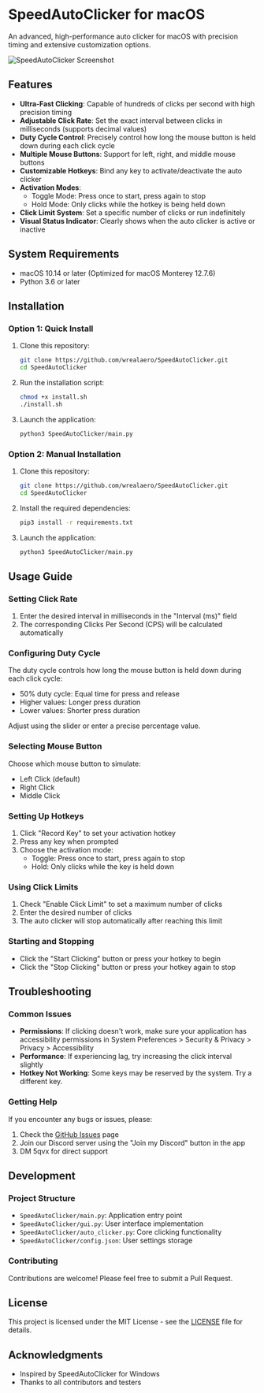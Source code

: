 # SpeedAutoClicker for macOS

An advanced, high-performance auto clicker for macOS with precision timing and extensive customization options.

![SpeedAutoClicker Screenshot](screenshot.png)

## Features

- **Ultra-Fast Clicking**: Capable of hundreds of clicks per second with high precision timing
- **Adjustable Click Rate**: Set the exact interval between clicks in milliseconds (supports decimal values)
- **Duty Cycle Control**: Precisely control how long the mouse button is held down during each click cycle
- **Multiple Mouse Buttons**: Support for left, right, and middle mouse buttons
- **Customizable Hotkeys**: Bind any key to activate/deactivate the auto clicker
- **Activation Modes**:
  - Toggle Mode: Press once to start, press again to stop
  - Hold Mode: Only clicks while the hotkey is being held down
- **Click Limit System**: Set a specific number of clicks or run indefinitely
- **Visual Status Indicator**: Clearly shows when the auto clicker is active or inactive

## System Requirements

- macOS 10.14 or later (Optimized for macOS Monterey 12.7.6)
- Python 3.6 or later

## Installation

### Option 1: Quick Install

1. Clone this repository:
   ```bash
   git clone https://github.com/wrealaero/SpeedAutoClicker.git
   cd SpeedAutoClicker
   ```

2. Run the installation script:
   ```bash
   chmod +x install.sh
   ./install.sh
   ```

3. Launch the application:
   ```bash
   python3 SpeedAutoClicker/main.py
   ```

### Option 2: Manual Installation

1. Clone this repository:
   ```bash
   git clone https://github.com/wrealaero/SpeedAutoClicker.git
   cd SpeedAutoClicker
   ```

2. Install the required dependencies:
   ```bash
   pip3 install -r requirements.txt
   ```

3. Launch the application:
   ```bash
   python3 SpeedAutoClicker/main.py
   ```

## Usage Guide

### Setting Click Rate

1. Enter the desired interval in milliseconds in the "Interval (ms)" field
2. The corresponding Clicks Per Second (CPS) will be calculated automatically

### Configuring Duty Cycle

The duty cycle controls how long the mouse button is held down during each click cycle:
- 50% duty cycle: Equal time for press and release
- Higher values: Longer press duration
- Lower values: Shorter press duration

Adjust using the slider or enter a precise percentage value.

### Selecting Mouse Button

Choose which mouse button to simulate:
- Left Click (default)
- Right Click
- Middle Click

### Setting Up Hotkeys

1. Click "Record Key" to set your activation hotkey
2. Press any key when prompted
3. Choose the activation mode:
   - Toggle: Press once to start, press again to stop
   - Hold: Only clicks while the key is held down

### Using Click Limits

1. Check "Enable Click Limit" to set a maximum number of clicks
2. Enter the desired number of clicks
3. The auto clicker will stop automatically after reaching this limit

### Starting and Stopping

- Click the "Start Clicking" button or press your hotkey to begin
- Click the "Stop Clicking" button or press your hotkey again to stop

## Troubleshooting

### Common Issues

- **Permissions**: If clicking doesn't work, make sure your application has accessibility permissions in System Preferences > Security & Privacy > Privacy > Accessibility
- **Performance**: If experiencing lag, try increasing the click interval slightly
- **Hotkey Not Working**: Some keys may be reserved by the system. Try a different key.

### Getting Help

If you encounter any bugs or issues, please:
1. Check the [GitHub Issues](https://github.com/wrealaero/SpeedAutoClicker/issues) page
2. Join our Discord server using the "Join my Discord" button in the app
3. DM 5qvx for direct support

## Development

### Project Structure

- `SpeedAutoClicker/main.py`: Application entry point
- `SpeedAutoClicker/gui.py`: User interface implementation
- `SpeedAutoClicker/auto_clicker.py`: Core clicking functionality
- `SpeedAutoClicker/config.json`: User settings storage

### Contributing

Contributions are welcome! Please feel free to submit a Pull Request.

## License

This project is licensed under the MIT License - see the [LICENSE](LICENSE) file for details.

## Acknowledgments

- Inspired by SpeedAutoClicker for Windows
- Thanks to all contributors and testers
